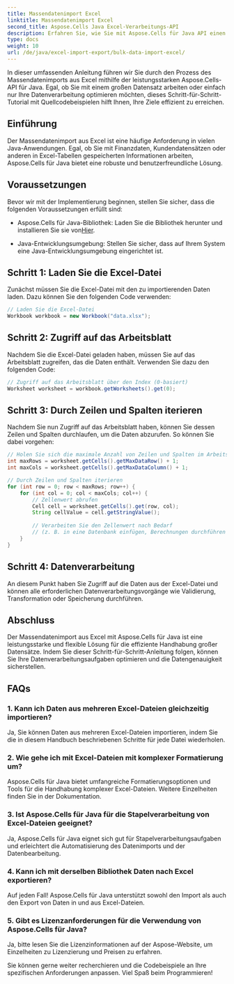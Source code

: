 ```yaml
---
title: Massendatenimport Excel
linktitle: Massendatenimport Excel
second_title: Aspose.Cells Java Excel-Verarbeitungs-API
description: Erfahren Sie, wie Sie mit Aspose.Cells für Java API einen Massendatenimport aus Excel durchführen. Optimieren Sie Ihre Datenverarbeitung mit dieser Schritt-für-Schritt-Anleitung.
type: docs
weight: 10
url: /de/java/excel-import-export/bulk-data-import-excel/
---
```


In dieser umfassenden Anleitung führen wir Sie durch den Prozess des Massendatenimports aus Excel mithilfe der leistungsstarken Aspose.Cells-API für Java. Egal, ob Sie mit einem großen Datensatz arbeiten oder einfach nur Ihre Datenverarbeitung optimieren möchten, dieses Schritt-für-Schritt-Tutorial mit Quellcodebeispielen hilft Ihnen, Ihre Ziele effizient zu erreichen.

## Einführung

Der Massendatenimport aus Excel ist eine häufige Anforderung in vielen Java-Anwendungen. Egal, ob Sie mit Finanzdaten, Kundendatensätzen oder anderen in Excel-Tabellen gespeicherten Informationen arbeiten, Aspose.Cells für Java bietet eine robuste und benutzerfreundliche Lösung.

## Voraussetzungen

Bevor wir mit der Implementierung beginnen, stellen Sie sicher, dass die folgenden Voraussetzungen erfüllt sind:

-  Aspose.Cells für Java-Bibliothek: Laden Sie die Bibliothek herunter und installieren Sie sie von[Hier](https://releases.aspose.com/cells/java/).

- Java-Entwicklungsumgebung: Stellen Sie sicher, dass auf Ihrem System eine Java-Entwicklungsumgebung eingerichtet ist.

## Schritt 1: Laden Sie die Excel-Datei

Zunächst müssen Sie die Excel-Datei mit den zu importierenden Daten laden. Dazu können Sie den folgenden Code verwenden:

```java
// Laden Sie die Excel-Datei
Workbook workbook = new Workbook("data.xlsx");
```

## Schritt 2: Zugriff auf das Arbeitsblatt

Nachdem Sie die Excel-Datei geladen haben, müssen Sie auf das Arbeitsblatt zugreifen, das die Daten enthält. Verwenden Sie dazu den folgenden Code:

```java
// Zugriff auf das Arbeitsblatt über den Index (0-basiert)
Worksheet worksheet = workbook.getWorksheets().get(0);
```

## Schritt 3: Durch Zeilen und Spalten iterieren

Nachdem Sie nun Zugriff auf das Arbeitsblatt haben, können Sie dessen Zeilen und Spalten durchlaufen, um die Daten abzurufen. So können Sie dabei vorgehen:

```java
// Holen Sie sich die maximale Anzahl von Zeilen und Spalten im Arbeitsblatt
int maxRows = worksheet.getCells().getMaxDataRow() + 1;
int maxCols = worksheet.getCells().getMaxDataColumn() + 1;

// Durch Zeilen und Spalten iterieren
for (int row = 0; row < maxRows; row++) {
    for (int col = 0; col < maxCols; col++) {
        // Zellenwert abrufen
        Cell cell = worksheet.getCells().get(row, col);
        String cellValue = cell.getStringValue();
        
        // Verarbeiten Sie den Zellenwert nach Bedarf
        // (z. B. in eine Datenbank einfügen, Berechnungen durchführen usw.)
    }
}
```

## Schritt 4: Datenverarbeitung

An diesem Punkt haben Sie Zugriff auf die Daten aus der Excel-Datei und können alle erforderlichen Datenverarbeitungsvorgänge wie Validierung, Transformation oder Speicherung durchführen.

## Abschluss

Der Massendatenimport aus Excel mit Aspose.Cells für Java ist eine leistungsstarke und flexible Lösung für die effiziente Handhabung großer Datensätze. Indem Sie dieser Schritt-für-Schritt-Anleitung folgen, können Sie Ihre Datenverarbeitungsaufgaben optimieren und die Datengenauigkeit sicherstellen.

## FAQs

### 1. Kann ich Daten aus mehreren Excel-Dateien gleichzeitig importieren?

Ja, Sie können Daten aus mehreren Excel-Dateien importieren, indem Sie die in diesem Handbuch beschriebenen Schritte für jede Datei wiederholen.

### 2. Wie gehe ich mit Excel-Dateien mit komplexer Formatierung um?

Aspose.Cells für Java bietet umfangreiche Formatierungsoptionen und Tools für die Handhabung komplexer Excel-Dateien. Weitere Einzelheiten finden Sie in der Dokumentation.

### 3. Ist Aspose.Cells für Java für die Stapelverarbeitung von Excel-Dateien geeignet?

Ja, Aspose.Cells für Java eignet sich gut für Stapelverarbeitungsaufgaben und erleichtert die Automatisierung des Datenimports und der Datenbearbeitung.

### 4. Kann ich mit derselben Bibliothek Daten nach Excel exportieren?

Auf jeden Fall! Aspose.Cells für Java unterstützt sowohl den Import als auch den Export von Daten in und aus Excel-Dateien.

### 5. Gibt es Lizenzanforderungen für die Verwendung von Aspose.Cells für Java?

Ja, bitte lesen Sie die Lizenzinformationen auf der Aspose-Website, um Einzelheiten zu Lizenzierung und Preisen zu erfahren.

Sie können gerne weiter recherchieren und die Codebeispiele an Ihre spezifischen Anforderungen anpassen. Viel Spaß beim Programmieren!